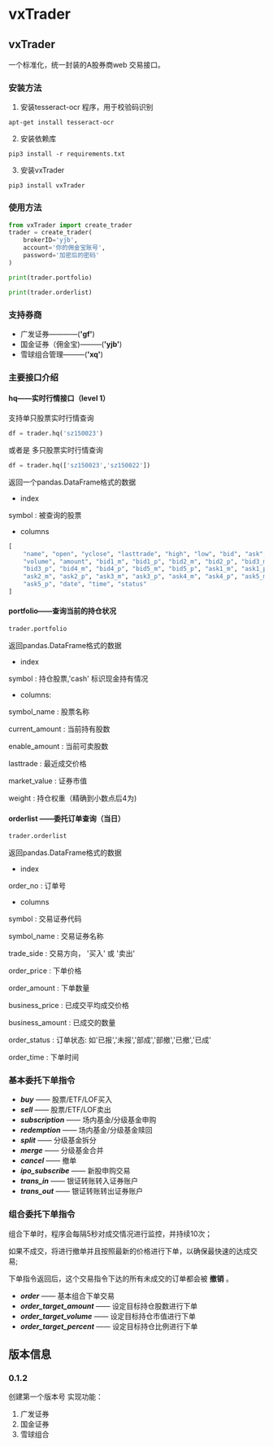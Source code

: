 # vxTrader

## vxTrader

一个标准化，统一封装的A股券商web 交易接口。

### 安装方法

1. 安装tesseract-ocr 程序，用于校验码识别
```
apt-get install tesseract-ocr
```

2. 安装依赖库
```
pip3 install -r requirements.txt
```
3. 安装vxTrader

```
pip3 install vxTrader
```

### 使用方法

```python
from vxTrader import create_trader
trader = create_trader(
    brokerID='yjb',
    account='你的佣金宝账号',
    password='加密后的密码'
)

print(trader.portfolio)

print(trader.orderlist)

```

### 支持券商

* 广发证券————(__'gf'__)  
* 国金证券（佣金宝)———(__'yjb'__)   
* 雪球组合管理———(__'xq'__)   

### 主要接口介绍

#### hq——实时行情接口（level 1）

支持单只股票实时行情查询

```python
df = trader.hq('sz150023')
```
或者是 多只股票实时行情查询
```python
df = trader.hq(['sz150023','sz150022'])
```
返回一个pandas.DataFrame格式的数据
* index

symbol : 被查询的股票

* columns

```python
[
    "name", "open", "yclose", "lasttrade", "high", "low", "bid", "ask",
    "volume", "amount", "bid1_m", "bid1_p", "bid2_m", "bid2_p", "bid3_m",
    "bid3_p", "bid4_m", "bid4_p", "bid5_m", "bid5_p", "ask1_m", "ask1_p",
    "ask2_m", "ask2_p", "ask3_m", "ask3_p", "ask4_m", "ask4_p", "ask5_m",
    "ask5_p", "date", "time", "status"
]
```

#### portfolio——查询当前的持仓状况

```python
trader.portfolio
```

返回pandas.DataFrame格式的数据
* index 

symbol : 持仓股票,'cash' 标识现金持有情况
* columns:

symbol_name : 股票名称

current_amount : 当前持有股数

enable_amount : 当前可卖股数

lasttrade : 最近成交价格

market_value : 证券市值

weight : 持仓权重（精确到小数点后4为)



#### orderlist ——委托订单查询（当日）

```python
trader.orderlist
```
返回pandas.DataFrame格式的数据

* index 

order_no : 订单号

* columns

symbol : 交易证券代码

symbol_name : 交易证券名称

trade_side : 交易方向， '买入' 或 '卖出'

order_price : 下单价格

order_amount : 下单数量

business_price : 已成交平均成交价格

business_amount : 已成交的数量

order_status : 订单状态: 如'已报','未报','部成','部撤','已撤','已成'

order_time : 下单时间

### 基本委托下单指令

* ___buy___   —— 股票/ETF/LOF买入
* ___sell___  —— 股票/ETF/LOF卖出
* ___subscription___ —— 场内基金/分级基金申购
* ___redemption___ —— 场内基金/分级基金赎回
* ___split___ —— 分级基金拆分
* ___merge___ —— 分级基金合并
* ___cancel___ —— 撤单
* ___ipo_subscribe___ —— 新股申购交易
* ___trans_in___ —— 银证转账转入证券账户
* ___trans_out___ —— 银证转账转出证券账户

### 组合委托下单指令

组合下单时，程序会每隔5秒对成交情况进行监控，并持续10次；

如果不成交，将进行撤单并且按照最新的价格进行下单，以确保最快速的达成交易;

下单指令返回后，这个交易指令下达的所有未成交的订单都会被 __撤销__ 。

* ___order___ —— 基本组合下单交易
* ___order_target_amount___ —— 设定目标持仓股数进行下单
* ___order_target_volume___ —— 设定目标持仓市值进行下单
* ___order_target_percent___ —— 设定目标持仓比例进行下单


## 版本信息

### 0.1.2

创建第一个版本号
实现功能：
1. 广发证券
2. 国金证券
3. 雪球组合